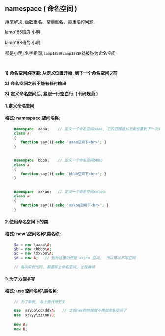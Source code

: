 ## namespace \( 命名空间 \)

用来解决, 函数重名、常量重名、类重名的问题.

lamp185班的 小明

lamp188班的 小明

都是小明, 名字相同,`lamp185班lamp188班`就被称为命名空间

​

**1\) 命名空间的范围: 从定义位置开始, 到下一个命名空间之前**

**2\) 命名空间之前不能有任何输出**

**3\) 定义命名空间后, 紧跟一行空白行. \( 代码规范 \)**

#### 1.定义命名空间

#### 格式: namespace 空间名称;

```php
    namespace  aaaa;    // 定义一个命名空间aaaa, 它的范围是从当前位置到下一次命名空间之前
    class A
    {
       function say(){ echo 'aaaa空间下<br>'; }
    }


    namespace  bbbb;    // 定义一个命名空间bbbb
    class A
    {
       function say(){ echo 'bbbb空间下<br>'; }
    }


    namespace  xx\oo;   // 定义一个命名空间xx\oo
    class A
    {
       function say(){ echo 'xx\oo空间下<br>'; }
    }
```

#### 2.使用命名空间下的类

#### 格式: new \空间名称\类名称;

```php
    $a = new \aaaa\A;        
    $b = new \bbbb\A;
    $c = new \xx\oo\A;
    $d = new A;   // 因为这里仍然是 xx\oo 空间,  所以可以不写空间

    // 每次实例化时, 都要写上命名空间, 比较麻烦
```

#### 3.为了方便书写

#### 格式: use 空间名称\类名称;

```php
    // 为了举例, 与上面代码无关
   
    use  aa\bb\cc\dd\A;   // 之后new的时候就不用加命名空间了
    use  xx\yy\zz\nn\B;
    
    new A;   
    new B;
```



